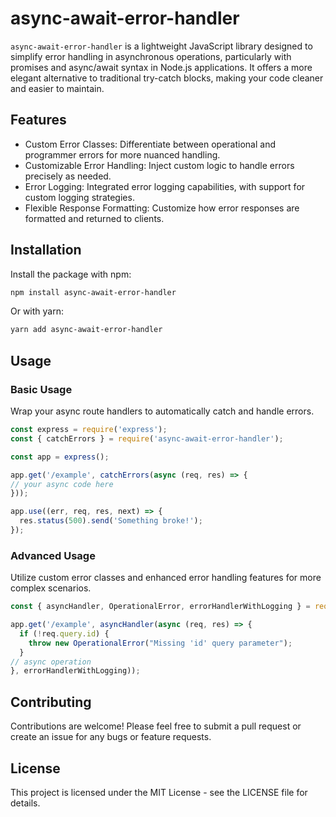 # async-await-error-handler

`async-await-error-handler` is a lightweight JavaScript library designed to simplify error handling in asynchronous
operations, particularly with promises and async/await syntax in Node.js applications. It offers a more elegant
alternative to traditional try-catch blocks, making your code cleaner and easier to maintain.

## Features

- Custom Error Classes: Differentiate between operational and programmer errors for more nuanced handling.
- Customizable Error Handling: Inject custom logic to handle errors precisely as needed.
- Error Logging: Integrated error logging capabilities, with support for custom logging strategies.
- Flexible Response Formatting: Customize how error responses are formatted and returned to clients.

## Installation

Install the package with npm:

```bash
npm install async-await-error-handler
```

Or with yarn:

```bash
yarn add async-await-error-handler
```

## Usage

### Basic Usage

Wrap your async route handlers to automatically catch and handle errors.

```javascript
const express = require('express');
const { catchErrors } = require('async-await-error-handler');

const app = express();

app.get('/example', catchErrors(async (req, res) => {
// your async code here
}));

app.use((err, req, res, next) => {
  res.status(500).send('Something broke!');
});
```

### Advanced Usage

Utilize custom error classes and enhanced error handling features for more complex scenarios.

```javascript
const { asyncHandler, OperationalError, errorHandlerWithLogging } = require('async-await-error-handler');

app.get('/example', asyncHandler(async (req, res) => {
  if (!req.query.id) {
    throw new OperationalError("Missing 'id' query parameter");
  }
// async operation
}, errorHandlerWithLogging));
```

## Contributing

Contributions are welcome! Please feel free to submit a pull request or create an issue for any bugs or feature
requests.

## License

This project is licensed under the MIT License - see the LICENSE file for details.
